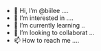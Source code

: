 - 👋 Hi, I’m @biilee ....
- 👀 I’m interested in ....
- 🌱 I’m currently learning ..
- 💞️ I’m looking to collaborat ...
- 📫 How to reach me ....

<!---
biilee/biilee is a ✨ special ✨ repository because its `README.md` (this file) appears on your GitHub profile.
You can click the Preview link to take a look at your changes.
--->
